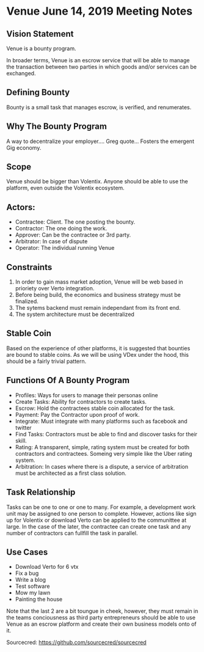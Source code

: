 # Venue June 14, 2019 Meeting Notes


## Vision Statement 
Venue is a bounty program.

In broader terms, Venue is an escrow service that will be able to manage the transaction between two parties in which goods and/or services can be exchanged.

## Defining Bounty

Bounty is a small task that manages escrow, is verified, and renumerates.

## Why The Bounty Program

A way to decentralize your employer.... Greg quote... Fosters the emergent Gig economy.

## Scope

Venue should be bigger than Volentix. Anyone should be able to use the platform, even outside the Volentix ecosystem.

## Actors:
 - Contractee: Client. The one posting the bounty.
 - Contractor: The one doing the work.
 - Approver: Can be the contractee or 3rd party.
 - Arbitrator: In case of dispute
 - Operator: The individual running Venue

## Constraints

1. In order to gain mass market adoption, Venue will be web based in prioriety over Verto integration.
2. Before being build, the economics and business strategy must be finalized.
3. The sytems backend must remain independant from its front end.
4. The system architecture must be decentralized

## Stable Coin

Based on the experience of other platforms, it is suggested that bounties are bound to stable coins. As we will be using VDex under the hood, this should be a fairly trivial pattern.

## Functions Of A Bounty Program

  - Profiles: Ways for users to manage their personas online
  - Create Tasks: Ability for contractors to create tasks.
  - Escrow: Hold the contractees stable coin allocated for the task.
  - Payment: Pay the Contractor upon proof of work.
  - Integrate: Must integrate with many platforms such as facebook and twitter
  - Find Tasks: Contractors must be able to find and discover tasks for their skill.
  - Rating: A transparent, simple, rating system must be created for both contractors and contractees. Someing very simple like the Uber rating system.
  - Arbitration: In cases where there is a dispute, a service of arbitration must be architected as a first class solution.

## Task Relationship

Tasks can be one to one or one to many. For example, a development work unit may be assigned to one person to complete. However, actions like sign up for Volentix or download Verto can be applied to the communittee at large. In the case of the later, the contractee can create one task and any number of contractors can fullfill the task in parallel.

## Use Cases

- Download Verto for 6 vtx
- Fix a bug
- Write a blog
- Test software
- Mow my lawn
- Painting the house

Note that the last 2 are a bit toungue in cheek, however, they must remain in the teams conciousness as third party entrepreneurs should be able to use Venue as an escrow platform and create their own business models onto of it.

Sourcecred: https://github.com/sourcecred/sourcecred